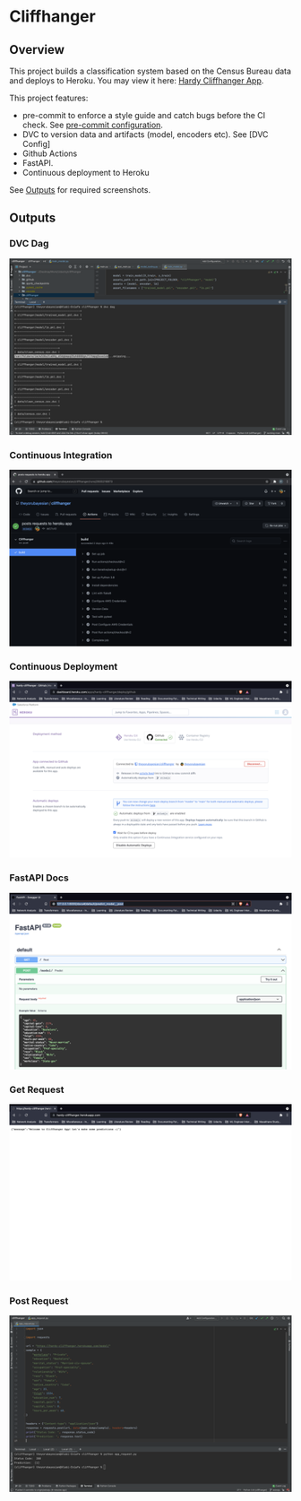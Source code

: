 # Cliffhanger

## Overview
This project builds a classification system based on the Census Bureau data and deploys to Heroku. You may view it
here: [Hardy Cliffhanger App](https://hardy-cliffhanger.herokuapp.com/).

This project features:
- pre-commit to enforce a style guide and catch bugs before the CI check.
  See [pre-commit configuration](.pre-commit-config.yaml).
- DVC to version data and artifacts (model, encoders etc). See [DVC Config]
- Github Actions
- FastAPI.
- Continuous deployment to Heroku

See [Outputs](#outputs) for required screenshots.

## Outputs
### DVC Dag
![](static/dvcdag.png)
### Continuous Integration
![](static/continuous_integration.png)
### Continuous Deployment
![](static/continuous_deployment.png)
### FastAPI Docs
![](static/example.png)
### Get Request
![](static/live_get.png)
### Post Request
![](static/live_post.png)
